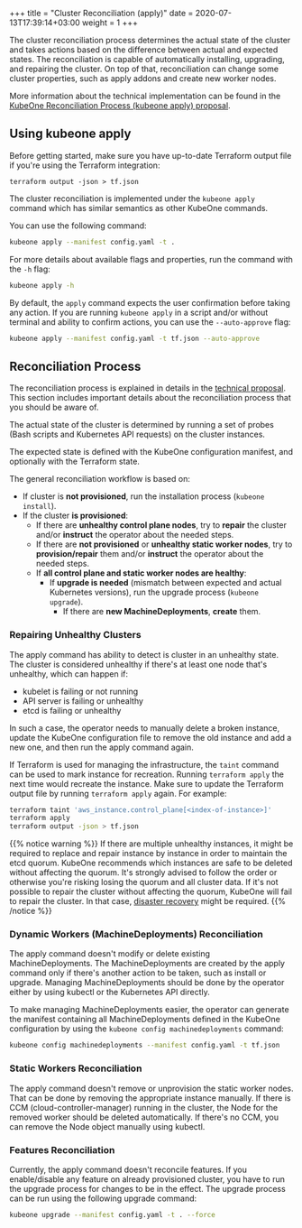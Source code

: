 +++
title = "Cluster Reconciliation (apply)"
date =  2020-07-13T17:39:14+03:00
weight = 1
+++

The cluster reconciliation process determines the actual state of the cluster
and takes actions based on the difference between actual and expected states.
The reconciliation is capable of automatically installing, upgrading, and
repairing the cluster. On top of that, reconciliation can change some cluster
properties, such as apply addons and create new worker nodes.

More information about the technical implementation can be found in the
[KubeOne Reconciliation Process (kubeone apply) proposal][apply-proposal].

## Using kubeone apply

Before getting started, make sure you have up-to-date Terraform output
file if you're using the Terraform integration:

```
terraform output -json > tf.json
```

The cluster reconciliation is implemented under the `kubeone apply` command
which has similar semantics as other KubeOne commands.

You can use the following command:

```bash
kubeone apply --manifest config.yaml -t .
```

For more details about available flags and properties, run the command with
the `-h` flag:

```bash
kubeone apply -h
```

By default, the `apply` command expects the user confirmation before taking
any action. If you are running `kubeone apply` in a script and/or without
terminal and ability to confirm actions, you can use the `--auto-approve`
flag:

```bash
kubeone apply --manifest config.yaml -t tf.json --auto-approve
```

## Reconciliation Process

The reconciliation process is explained in details in the
[technical proposal][apply-proposal]. This section includes important details
about the reconciliation process that you should be aware of.

The actual state of the cluster is determined by running a set of probes
(Bash scripts and Kubernetes API requests) on the cluster instances.

The expected state is defined with the KubeOne configuration manifest, and
optionally with the Terraform state.

The general reconciliation workflow is based on:

* If cluster is **not provisioned**, run the installation process
  (`kubeone install`).
* If the cluster **is provisioned**:
  * If there are **unhealthy control plane nodes**, try to **repair** the cluster
    and/or **instruct** the operator about the needed steps.
  * If there are **not provisioned** or **unhealthy static worker nodes**, try
    to **provision/repair** them and/or **instruct** the operator about the
    needed steps.
  * If **all control plane and static worker nodes are healthy**:
    * If **upgrade is needed** (mismatch between expected and actual Kubernetes
    versions), run the upgrade process (`kubeone upgrade`).
      * If there are **new MachineDeployments**, **create** them.

### Repairing Unhealthy Clusters

The apply command has ability to detect is cluster in an unhealthy
state. The cluster is considered unhealthy if there's at least one
node that's unhealthy, which can happen if:

* kubelet is failing or not running
* API server is failing or unhealthy
* etcd is failing or unhealthy

In such a case, the operator needs to manually delete a broken instance,
update the KubeOne configuration file to remove the old instance and add
a new one, and then run the apply command again.

If Terraform is used for managing the infrastructure, the `taint` command
can be used to mark instance for recreation. Running `terraform apply` the
next time would recreate the instance. Make sure to update the Terraform output
file by running `terraform apply` again. For example:

```bash
terraform taint 'aws_instance.control_plane[<index-of-instance>]'
terraform apply
terraform output -json > tf.json
```

{{% notice warning %}}
If there are multiple unhealthy instances, it might be required to replace
and repair instance by instance in order to maintain the etcd quorum. KubeOne
recommends which instances are safe to be deleted without affecting the quorum.
It's strongly advised to follow the order or otherwise you're risking losing
the quorum and all cluster data. If it's not possible to repair the cluster
without affecting the quorum, KubeOne will fail to repair the cluster. In that
case, [disaster recovery](../manual_cluster_recovery/) might be required.
{{% /notice %}}

### Dynamic Workers (MachineDeployments) Reconciliation

The apply command doesn't modify or delete existing MachineDeployments.
The MachineDeployments are created by the apply command only if there's
another action to be taken, such as install or upgrade. Managing
MachineDeployments should be done by the operator either by using kubectl or
the Kubernetes API directly.

To make managing MachineDeployments easier, the operator can generate the
manifest containing all MachineDeployments defined in the KubeOne
configuration by using the `kubeone config machinedeployments` command:

```bash
kubeone config machinedeployments --manifest config.yaml -t tf.json
```

### Static Workers Reconciliation

The apply command doesn't remove or unprovision the static worker
nodes. That can be done by removing the appropriate instance manually.
If there is CCM (cloud-controller-manager) running in the cluster, the Node for
the removed worker should be deleted automatically. If there's no CCM, you can
remove the Node object manually using kubectl.

### Features Reconciliation

Currently, the apply command doesn't reconcile features. If you enable/disable
any feature on already provisioned cluster, you have to run the upgrade process
for changes to be in the effect. The upgrade process can be run using the 
following upgrade command:

```bash
kubeone upgrade --manifest config.yaml -t . --force
```

[apply-proposal]: https://github.com/kubermatic/kubeone/blob/master/docs/proposals/20200224-apply.md
